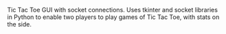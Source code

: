 Tic Tac Toe GUI with socket connections. Uses tkinter and socket libraries in Python to enable two players to play games of Tic Tac Toe, with stats on the side. 
